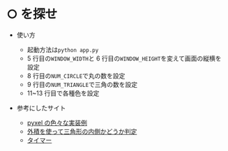 # ○ を探せ

- 使い方

  - 起動方法は`python app.py`
  - 5 行目の`WINDOW_WIDTH`と 6 行目の`WINDOW_HEIGHT`を変えて画面の縦横を設定
  - 8 行目の`NUM_CIRCLE`で丸の数を設定
  - 9 行目の`NUM_TRIANGLE`で三角の数を設定
  - 11~13 行目で各種色を設定

- 参考にしたサイト

  - [pyxel の色々な実装例](https://github.com/kitao/pyxel/blob/main/docs/README.ja.md)
  - [外積を使って三角形の内側かどうか判定](https://gihyo.jp/dev/serial/01/as3/0055)
  - [タイマー](https://teratail.com/questions/313239)
